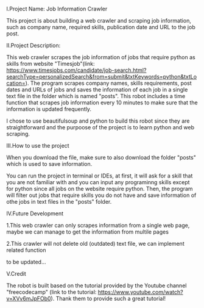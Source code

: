 I.Project Name: Job Information Crawler


This project is about building a web crawler and scraping job information, such as company name, required skills, publication date and URL to the job post.


II.Project Description:


This web crawler scrapes the job information of jobs that require python as skills from website "Timesjob"(link: https://www.timesjobs.com/candidate/job-search.html?searchType=personalizedSearch&from=submit&txtKeywords=python&txtLocation=). The program scrapes company names, skills requirements, post dates and URLs of jobs and saves the information of each job in a single text file in the folder which is named "posts". This robot includes a time function that scrapes job information every 10 minutes to make sure that the information is updated frequently. 


I chose to use beautifulsoup and python to build this robot since they are straightforward and the purpoose of the project is to learn python and web scraping.


III.How to use the project


When you download the file, make sure to also download the folder "posts" which is used to save information.


You can run the project in terminal or IDEs, at first, it will ask for a skill that you are not familiar with and you can input any programinng skills except for python since all jobs on the website require python. Then, the program will filter out jobs that require skills you do not have and save information of othe jobs in text files in the "posts" folder.


IV.Future Development


  1.This web crawler can only scrapes information from a single web page, maybe we can manage to get the information from multile pages
  
  
  2.This crawler will not delete old (outdated) text file, we can implement related function
  
  
  to be updated...


V.Credit


The robot is built based on the tutorial provided by the Youtube channel "freecodecamp" (link to the tutorial: https://www.youtube.com/watch?v=XVv6mJpFOb0). Thank them to provide such a great tutorial!




